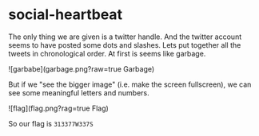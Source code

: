 # social-heartbeat

The only thing we are given is a twitter handle. And the twitter account seems to have posted some dots and slashes. Lets put together all the tweets in chronological order. At first is seems like garbage.

![garbabe](garbage.png?raw=true Garbage)

But if we "see the bigger image" (i.e. make the screen fullscreen), we can see some meaningful letters and numbers.

![flag](flag.png?rag=true Flag)

So our flag is `313377W337S`

